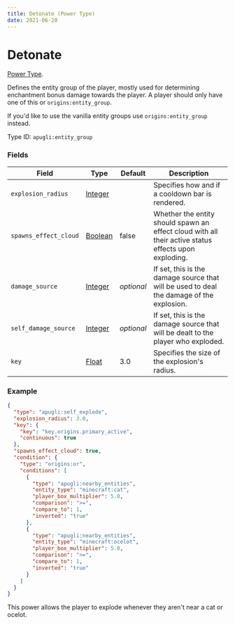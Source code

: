 ```yaml
---
title: Detonate (Power Type)
date: 2021-06-20
---
```


# Detonate

[Power Type](../power_types.md).

Defines the entity group of the player, mostly used for determining enchantment bonus damage towards the player. A player should only have one of this or `origins:entity_group`.

If you'd like to use the vanilla entity groups use `origins:entity_group` instead.

Type ID: `apugli:entity_group`

### Fields

Field  | Type | Default | Description
-------|------|---------|-------------
`explosion_radius` | [Integer](https://origins.readthedocs.io/en/latest/data_types/hud_render/) |  | Specifies how and if a cooldown bar is rendered.
`spawns_effect_cloud` | [Boolean](https://origins.readthedocs.io/en/latest/data_types/boolean/) | false | Whether the entity should spawn an effect cloud with all their active status effects upon exploding.
`damage_source` | [Integer](https://origins.readthedocs.io/en/latest/data_types/integer/) | *optional* | If set, this is the damage source that will be used to deal the damage of the explosion.
`self_damage_source` | [Integer](https://origins.readthedocs.io/en/latest/data_types/integer/) | *optional* | If set, this is the damage source that will be dealt to the player who exploded.
`key` | [Float](https://origins.readthedocs.io/en/latest/data_types/float/) | 3.0 | Specifies the size of the explosion's radius.

### Example
```json
{
  "type": "apugli:self_explode",
  "explosion_radius": 3.0,
  "key": {
    "key": "key.origins.primary_active",
    "continuous": true
  },
  "spawns_effect_cloud": true,
  "condition": {
    "type": "origins:or",
    "conditions": [
      {
        "type": "apugli:nearby_entities",
        "entity_type": "minecraft:cat",
        "player_box_multiplier": 5.0,
        "comparison": ">=",
        "compare_to": 1,
        "inverted": "true"
      },
      {
        "type": "apugli:nearby_entities",
        "entity_type": "minecraft:ocelot",
        "player_box_multiplier": 5.0,
        "comparison": ">=",
        "compare_to": 1,
        "inverted": "true"
      }
    ]
  }
}
```
This power allows the player to explode whenever they aren't near a cat or ocelot.